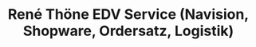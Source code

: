 ---
title: "René Thöne EDV Service (Navision, Shopware, Ordersatz, Logistik)"
url: /soehrewald/rene-thoene-edv-service-navision-shopware-ordersatz-logistik/
shop: Computer
---